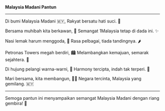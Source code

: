 **Malaysia Madani Pantun**

---

Di bumi Malaysia Madani 🇲🇾,
Rakyat bersatu hati suci. 💖

Bersama muhibah kita berkawan, 🌈
Semangat 1Malaysia tetap di dada ini. ✨

Nasi lemak harum menggoda, 🍚
Rasa pelbagai, tiada tandingnya. 🌶️

Petronas Towers megah berdiri, 🏙️
Melambangkan kemajuan, semarak sejahtera. 🌟

Di hujung pelangi warna-warni, 🌈
Harmony tercipta, indah tak terperi. 🤝

Mari bersama, kita membangun, 👷‍♂️
Negara tercinta, Malaysia yang gemilang. 🇲🇾

---

Semoga pantun ini menyampaikan semangat Malaysia Madani dengan riang gembira! 🌺
